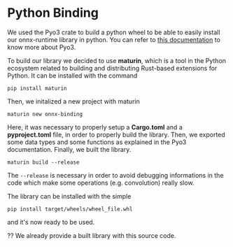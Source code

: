 # Python Binding
We used the Pyo3 crate to build a python wheel to be able to easily install our onnx-runtime library in python.
You can refer to [this documentation](https://pyo3.rs/main/getting_started) to know more about Pyo3.

To build our library we decided to use **maturin**, which is a tool in the Python ecosystem related to building and distributing Rust-based extensions for Python. It can be installed with the command
```
pip install maturin
```
Then, we initalized a new project with maturin
```
maturin new onnx-binding
```
Here, it was necessary to properly setup a **Cargo.toml** and a **pyproject.toml** file, in order to properly build the library. Then, we exported some data types and some functions as explained in the Pyo3 documentation. Finally, we built the library.
```
maturin build --release
```
The `--release` is necessary in order to avoid debugging informations in the code which make some operations (e.g. convolution) really slow.

The library can be installed with the simple
```
pip install target/wheels/wheel_file.whl
```
and it's now ready to be used.

?? We already provide a built library with this source code.
